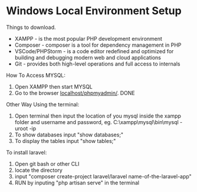 # Windows Local Environment Setup

Things to download.

- XAMPP - is the most popular PHP development environment
- Composer - composer is a tool for dependency management in PHP
- VSCode/PHPStorm - is a code editor redefined and optimized for building and debugging modern web and cloud applications
- Git -  provides both high-level operations and full access to internals


How To Access MYSQL:

1. Open XAMPP then start MYSQL
2. Go to the browser [localhost/phpmyadmin/](https://localhost/phpmyadmin/). DONE

Other Way Using the terminal:

1. Open terminal then input the location of you mysql inside the xampp folder and username and password,  eg. C:\xampp\mysql\bin\mysql -uroot -ip
2. To show databases input "show databases;"
3. To display the tables input "show tables;"


To install laravel:

1. Open git bash or other CLI
2. locate the directory 
3. input "composer create-project laravel/laravel name-of-the-laravel-app"
4. RUN by inputing "php artisan serve" in the terminal




